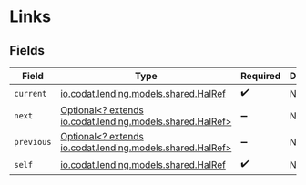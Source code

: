 # Links


## Fields

| Field                                                                                      | Type                                                                                       | Required                                                                                   | Description                                                                                |
| ------------------------------------------------------------------------------------------ | ------------------------------------------------------------------------------------------ | ------------------------------------------------------------------------------------------ | ------------------------------------------------------------------------------------------ |
| `current`                                                                                  | [io.codat.lending.models.shared.HalRef](../../models/shared/HalRef.md)                     | :heavy_check_mark:                                                                         | N/A                                                                                        |
| `next`                                                                                     | [Optional<? extends io.codat.lending.models.shared.HalRef>](../../models/shared/HalRef.md) | :heavy_minus_sign:                                                                         | N/A                                                                                        |
| `previous`                                                                                 | [Optional<? extends io.codat.lending.models.shared.HalRef>](../../models/shared/HalRef.md) | :heavy_minus_sign:                                                                         | N/A                                                                                        |
| `self`                                                                                     | [io.codat.lending.models.shared.HalRef](../../models/shared/HalRef.md)                     | :heavy_check_mark:                                                                         | N/A                                                                                        |